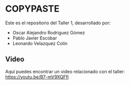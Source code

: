 # COPYPASTE

Este es el repositorio del Taller 1, desarrollado por:

- Oscar Alejandro Rodriguez Gómez
- Pablo Javier Escobar
- Leonardo Velazquez Colin

## Video

Aquí puedes encontrar un video relacionado con el taller: https://youtu.be/B7-mV9XQFfI
